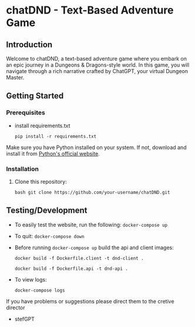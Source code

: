 # chatDND - Text-Based Adventure Game

## Introduction

Welcome to chatDND, a text-based adventure game where you embark on an epic journey in a Dungeons & Dragons-style world. In this game, you will navigate through a rich narrative crafted by ChatGPT, your virtual Dungeon Master.

## Getting Started

### Prerequisites

- install requirements.txt

    ```pip install -r requirements.txt```

Make sure you have Python installed on your system. If not, download and install it from [Python's official website](https://www.python.org/downloads/).

### Installation

1. Clone this repository:

   ```bash git clone https://github.com/your-username/chatDND.git```


## Testing/Development
- To easily test the website, run the following:
    ```docker-compose up```
- To quit:
    ```docker-compose down```
- Before running ```docker-compose up``` build the api and client images:
  
    ```docker build -f Dockerfile.client -t dnd-client .```
  
    ```docker build -f Dockerfile.api -t dnd-api .```
- To view logs:

    ```docker-compose logs```

If you have problems or suggestions please direct them to the cretive director
- stefGPT
